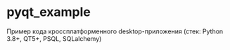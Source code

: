 # pyqt_example
Пример кода кроссплатформенного desktop-приложения (стек: Python 3.8+, QT5+, PSQL, SQLalchemy)
